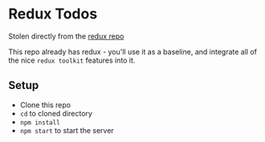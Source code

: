 # Redux Todos 

Stolen directly from the [redux repo](https://github.com/reduxjs/redux/tree/9c9a4d2a1c62c9dbddcbb05488f8bd77d24c81de/examples/todos)

This repo already has redux - you'll use it as a baseline, and integrate all of the nice `redux toolkit` features into it.

## Setup 

* Clone this repo
* `cd` to cloned directory
* `npm install`
* `npm start` to start the server

